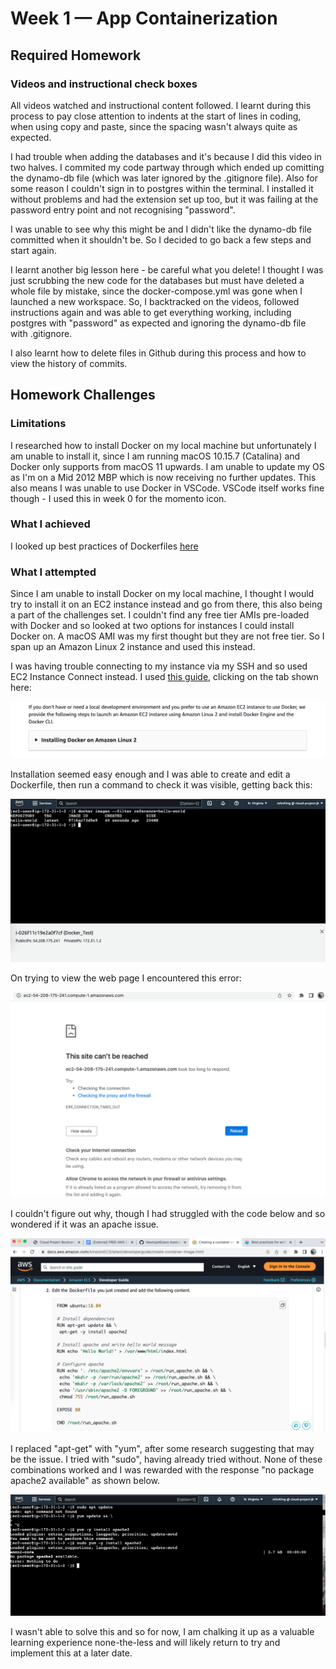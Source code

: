 # Week 1 — App Containerization

## Required Homework

### Videos and instructional check boxes

All videos watched and instructional content followed.  I learnt during this process to pay close attention to indents at the start of lines in coding, when using copy and paste, since the spacing wasn't always quite as expected.

I had trouble when adding the databases and it's because I did this video in two halves.  I commited my code partway through which ended up comitting the dynamo-db file (which was later ignored by the .gitignore file).  Also for some reason I couldn't sign in to postgres within the terminal.  I installed it without problems and had the extension set up too, but it was failing at the password entry point and not recognising "password".

I was unable to see why this might be and I didn't like the dynamo-db file committed when it shouldn't be.  So I decided to go back a few steps and start again.

I learnt another big lesson here - be careful what you delete!  I thought I was just scrubbing the new code for the databases but must have deleted a whole file by mistake, since the docker-compose.yml was gone when I launched a new workspace.  So, I backtracked on the videos, followed instructions again and was able to get everything working, including postgres with "password" as expected and ignoring the dynamo-db file with .gitignore.

I also learnt how to delete files in Github during this process and how to view the history of commits.

## Homework Challenges

### Limitations

I researched how to install Docker on my local machine but unfortunately I am unable to install it, since I am running macOS 10.15.7 (Catalina) and Docker only supports from macOS 11 upwards.  I am unable to update my OS as I'm on a Mid 2012 MBP which is now receiving no further updates.  This also means I was unable to use Docker in VSCode.  VSCode itself works fine though - I used this in week 0 for the momento icon.

### What I achieved

I looked up best practices of Dockerfiles [here](https://docs.docker.com/develop/develop-images/dockerfile_best-practices/)

### What I attempted

Since I am unable to install Docker on my local machine, I thought I would try to install it on an EC2 instance instead and go from there, this also being a part of the challenges set.  I couldn't find any free tier AMIs pre-loaded with Docker and so looked at two options for instances I could install Docker on.  A macOS AMI was my first thought but they are not free tier.  So I span up an Amazon Linux 2 instance and used this instead.

I was having trouble connecting to my instance via my SSH and so used EC2 Instance Connect instead.
I used [this guide](https://docs.aws.amazon.com/AmazonECS/latest/developerguide/create-container-image.html), clicking on the tab shown here:


![Installing Docker](assets/followed-this.png)


Installation seemed easy enough and I was able to create and edit a Dockerfile, then run a command to check it was visible, getting back this:


![Hello-world](assets/docker-images-check.png)


On trying to view the web page I encountered this error:


![time-out](assets/Site-not-reached.png)


I couldn't figure out why, though I had struggled with the code below and so wondered if it was an apache issue.


![code screenshot](assets/struggled-here.png)


I replaced "apt-get" with "yum", after some research suggesting that may be the issue.
I tried with "sudo", having already tried without.
None of these combinations worked and I was rewarded with the response "no package apache2 available" as shown below.


![no package apache2](assets/No-package.png)


I wasn't able to solve this and so for now, I am chalking it up as a valuable learning experience none-the-less and will likely return to try and implement this at a later date.

